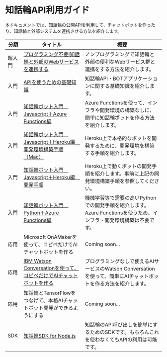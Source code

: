 # 知話輪API利用ガイド

本ドキュメントでは、知話輪の公開APIを利用して、チャットボットを作ったり、知話輪と外部システムを連携させる方法を紹介します。<br>  

| 分類 | タイトル | 概要 |
|---|---|---|
| 超入門 | [プログラミング不要!知話輪と外部のWebサービスを連携する](./document/ConnectChiwawaWithWebServices.md) | ノンプログラミングで知話輪と外部の便利なWebサービス群と連携をする方法を紹介します。 |
| 入門 | [APIを使うための基礎知識](./document/APIcomponent.md) | 知話輪API・BOTアプリケーションに関する基礎知識を紹介します。 |
| 入門 | [知話輪ボット入門　Javascript＋Azure Functions編](./document/CreateBotWithJavascriptOnAzureFunctions.md) | Azure Functionsを使って、インフラや開発環境の構築なしに、簡単に知話輪ボットを作る方法を紹介します。 |
| 入門 | [知話輪ボット入門　Javascript＋Heroku編　開発環境構築手順（Mac）](./document/build_environment.md) | Heroku上で本格的なボットを開発するために、開発環境を構築する手順を紹介します。 |
| 入門 | [知話輪ボット入門　Javascript＋Heroku編　開発手順](./document/post_message/post_message.md) | Heroku上で動くボットの開発手順を紹介します。事前に上記の開発環境構築手順を参照してください。 |
| 入門 | [知話輪ボット入門　Python＋Azure Functions編](./document/CreateBotWithPythonOnAzureFunctions.md) | 機械学習等で需要の高いPythonでの開発手順を紹介します。Azure Functionsを使うため、インフラ・開発環境構築は不要です。 |
| 応用 | Microsoft QnAMakerを使って、コピペだけでAIチャットボットを作る | Coming soon... |
| 応用 | [IBM Watson Conversationを使って、コピペだけでAIチャットボットを作る](./document/CreateWatsonBotWithJavascriptOnAzureFunctions.md) | プログラミングなしで使えるAIサービスのWatson Conversationを使って、簡単にAIチャットボットを作る方法を紹介します。 |
| 応用 | 知話輪とTensorFlowをつなげて、本格AIチャットボット開発ができるようにする | Coming soon... |
| SDK | [知話輪SDK for Node.js](https://github.com/DreamArtsChiwawa/chiwawa_node_sdk) | 知話輪のAPI呼び出しを簡単にするためのSDKです。もちろんこれを使わなくてもAPIの利用は可能です。 |
